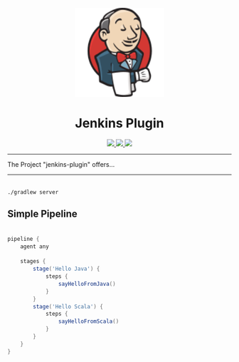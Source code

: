 <p align="center"><img width="200" src="https://raw.githubusercontent.com/mvillafuertem/jenkins-plugin/master/jenkins-icon.svg"/></p>
<h1 align="center">Jenkins Plugin</h1>
<p align="center">
  <a href="https://github.com/scala/scala/releases">
    <img src="https://img.shields.io/badge/scala-2.13.3-red.svg?logo=scala&logoColor=red"/>
  </a>  
  <a href="https://www.oracle.com/technetwork/java/javase/11all-relnotes-5013287.html">
    <img src="https://img.shields.io/badge/jdk-11.0.8-orange.svg?logo=java&logoColor=white"/>
  </a>
  <a href="https://github.com/mvillafuertem/jenkins-plugin/actions?query=workflow%3A%22scalaci%22">
    <img src="https://github.com/mvillafuertem/jenkins-plugin/workflows/scalaci/badge.svg"/>
  </a>
</p> 

****

The Project "jenkins-plugin" offers...

****

```shell script

./gradlew server

```

## Simple Pipeline

```groovy

pipeline {
    agent any

    stages {
        stage('Hello Java') {
            steps {
                sayHelloFromJava()
            }
        }
        stage('Hello Scala') {
            steps {
                sayHelloFromScala()
            }
        }
    }
}

```
